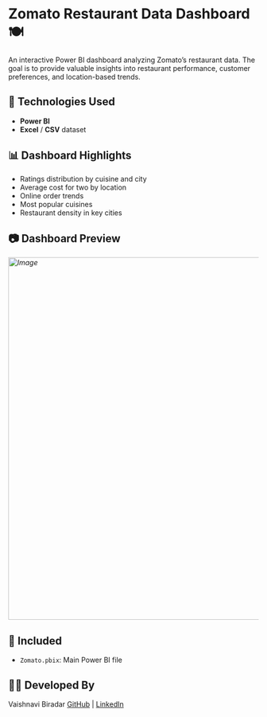 # Zomato Restaurant Data Dashboard 🍽️

An interactive Power BI dashboard analyzing Zomato’s restaurant data. The goal is to provide valuable insights into restaurant performance, customer preferences, and location-based trends.

## 📌 Technologies Used
- **Power BI**
- **Excel** / **CSV** dataset

## 📊 Dashboard Highlights
- Ratings distribution by cuisine and city
- Average cost for two by location
- Online order trends
- Most popular cuisines
- Restaurant density in key cities

## 📷 Dashboard Preview
*<img width="1290" height="728" alt="Image" src="https://github.com/user-attachments/assets/d8147ca6-0649-4a24-a6c3-9c1c06f92fe8" />*

## 📁 Included
- `Zomato.pbix`: Main Power BI file

## 🧑‍💻 Developed By
Vaishnavi Biradar 
[GitHub](https://github.com/VaishnaviBiradar942) | [LinkedIn](https://www.linkedin.com/in/vaishnavibiradar942)
